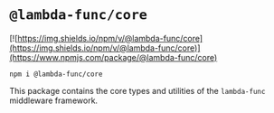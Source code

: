 # `@lambda-func/core`

[![https://img.shields.io/npm/v/@lambda-func/core](https://img.shields.io/npm/v/@lambda-func/core)](https://www.npmjs.com/package/@lambda-func/core)

```shell
npm i @lambda-func/core
```

This package contains the core types and utilities of the `lambda-func` middleware framework.
